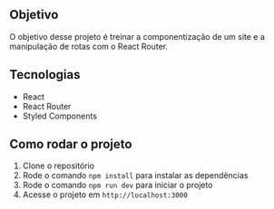 
## Objetivo

O objetivo desse projeto é treinar a componentização de um site e a manipulação de rotas com o React Router.

## Tecnologias

- React
- React Router
- Styled Components

## Como rodar o projeto

1. Clone o repositório
2. Rode o comando `npm install` para instalar as dependências
3. Rode o comando `npm run dev` para iniciar o projeto
4. Acesse o projeto em `http://localhost:3000`
